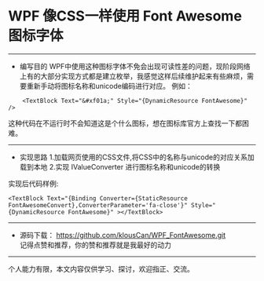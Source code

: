 # WPF 像CSS一样使用 Font Awesome 图标字体

------

 - 编写目的
   WPF中使用这种图标字体不免会出现可读性差的问题，现阶段网络上有的大部分实现方式都是建立枚举，我感觉这样后续维护起来有些麻烦，需要重新手动将图标名称和unicode编码进行对应。
例如：
```
    <TextBlock Text="&#xf01a;" Style="{DynamicResource FontAwesome}" />
```
这种代码在不运行时不会知道这是个什么图标，想在图标库官方上查找一下都困难。

------

- 实现思路 
  1.加载网页使用的CSS文件,将CSS中的名称与unicode的对应关系加载到本地
  2.实现 IValueConverter 进行图标名称和unicode的转换

实现后代码样例:
```
<TextBlock Text="{Binding Converter={StaticResource FontAwesomeConvert},ConverterParameter='fa-close'}" Style="{DynamicResource FontAwesome}" ></TextBlock>
```
------

- 源码下载：
https://github.com/klousCan/WPF_FontAwesome.git   
记得点赞和推荐，你的赞和推荐就是我最好的动力

------
个人能力有限，本文内容仅供学习、探讨，欢迎指正、交流。

